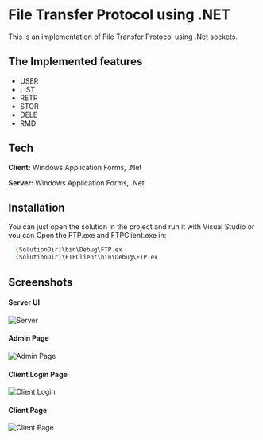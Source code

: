 # File Transfer Protocol using .NET

This is an implementation of File Transfer Protocol using .Net sockets.

## The Implemented features

- USER
- LIST
- RETR
- STOR
- DELE
- RMD

## Tech

**Client:** Windows Application Forms, .Net

**Server:** Windows Application Forms, .Net

## Installation

You can just open the solution in the project and run it with Visual Studio or you can Open the FTP.exe and FTPClient.exe in:

```bash
  (SolutionDir)\bin\Debug\FTP.ex
  (SolutionDir)\FTPClient\bin\Debug\FTP.ex
```

## Screenshots

#### Server UI

![Server](https://s3.filebin.net/filebin/b9237d8adf19f2faae2a50c53fab363ffb1692322dfe3fae8682f80d99bb248e/7797b0ff126066a288e4f0c0d469331aab70d401f0cdb31529428f888e47a4a6?X-Amz-Algorithm=AWS4-HMAC-SHA256&X-Amz-Credential=7pMj6hGeoKewqmMQILjm%2F20231229%2Fus-east-1%2Fs3%2Faws4_request&X-Amz-Date=20231229T182059Z&X-Amz-Expires=30&X-Amz-SignedHeaders=host&response-cache-control=max-age%3D30&response-content-disposition=filename%3D%22Server_UI.png%22&response-content-type=image%2Fpng&X-Amz-Signature=90cd9d08fe7eca06d10954b93e49a3e9842c4a52e0db3f09da77bbab10c6f38e)

#### Admin Page

![Admin Page](https://s3.filebin.net/filebin/b9237d8adf19f2faae2a50c53fab363ffb1692322dfe3fae8682f80d99bb248e/301d9d46e1cd11de62fcde8431d732047e36a7d785099cdf64954f1b88ff309b?X-Amz-Algorithm=AWS4-HMAC-SHA256&X-Amz-Credential=7pMj6hGeoKewqmMQILjm%2F20231229%2Fus-east-1%2Fs3%2Faws4_request&X-Amz-Date=20231229T182140Z&X-Amz-Expires=30&X-Amz-SignedHeaders=host&response-cache-control=max-age%3D30&response-content-disposition=filename%3D%22Admin_Page_UI.png%22&response-content-type=image%2Fpng&X-Amz-Signature=afcfacb5f034b4fc9b2ee70fb080d3ba964fde6944a2f384c785421ecdc3908d)

#### Client Login Page

![Client Login](https://s3.filebin.net/filebin/b9237d8adf19f2faae2a50c53fab363ffb1692322dfe3fae8682f80d99bb248e/c5674b4b23c8bf6de01ca7a655649cadb2fea5e1892a01d53b3804404fa74596?X-Amz-Algorithm=AWS4-HMAC-SHA256&X-Amz-Credential=7pMj6hGeoKewqmMQILjm%2F20231229%2Fus-east-1%2Fs3%2Faws4_request&X-Amz-Date=20231229T182235Z&X-Amz-Expires=30&X-Amz-SignedHeaders=host&response-cache-control=max-age%3D30&response-content-disposition=filename%3D%22Client_Login_UI.png%22&response-content-type=image%2Fpng&X-Amz-Signature=a569d2fdfe398aeb8fd41823d1bb80c16208a8c4ecf2839a662df5615b8c8218)

#### Client Page

![Client Page](https://s3.filebin.net/filebin/b9237d8adf19f2faae2a50c53fab363ffb1692322dfe3fae8682f80d99bb248e/d95167aee951862f69455687925c73ed99f461393df81e84fd3eaafe806eb98a?X-Amz-Algorithm=AWS4-HMAC-SHA256&X-Amz-Credential=7pMj6hGeoKewqmMQILjm%2F20231229%2Fus-east-1%2Fs3%2Faws4_request&X-Amz-Date=20231229T182320Z&X-Amz-Expires=30&X-Amz-SignedHeaders=host&response-cache-control=max-age%3D30&response-content-disposition=filename%3D%22Client_UI.png%22&response-content-type=image%2Fpng&X-Amz-Signature=1a3c2f3b9314524e46a40aee72060dc82be4b11f2c0cde99fc7773efa6e27250)
